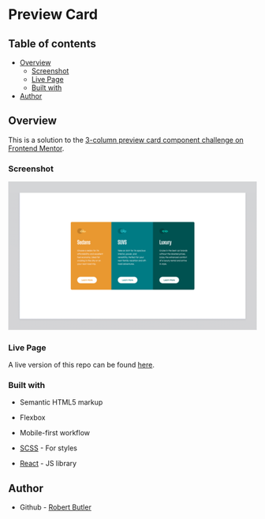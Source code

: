 # Preview Card

## Table of contents

- [Overview](#overview)
  - [Screenshot](#screenshot)
  - [Live Page](#live-page)
  - [Built with](#built-with)
- [Author](#author)

## Overview

This is a solution to the [3-column preview card component challenge on Frontend Mentor](https://www.frontendmentor.io/challenges/3column-preview-card-component-pH92eAR2-).

### Screenshot

![](public/desktop-template.png)

### Live Page

A live version of this repo can be found [here](https://chekhovs-func.github.io/preview-card/).

### Built with

- Semantic HTML5 markup
- Flexbox
- Mobile-first workflow

- [SCSS](https://sass-lang.com/) - For styles
- [React](https://reactjs.org/) - JS library

## Author

- Github - [Robert Butler](https://github.com/chekhovs-func)
